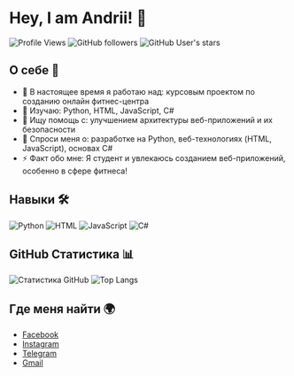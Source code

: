 # Hey, I am Andrii! 👋

![Profile Views](https://komarev.com/ghpvc/?username=Andrii823sd&color=blue)
![GitHub followers](https://img.shields.io/github/followers/Andrii823sd?style=social)
![GitHub User's stars](https://img.shields.io/github/stars/Andrii823sd?style=social)

## О себе 🌱

- 🔭 В настоящее время я работаю над: курсовым проектом по созданию онлайн фитнес-центра
- 🌱 Изучаю: Python, HTML, JavaScript, C#
- 🤔 Ищу помощь с: улучшением архитектуры веб-приложений и их безопасности
- 💬 Спроси меня о: разработке на Python, веб-технологиях (HTML, JavaScript), основах C#
- ⚡ Факт обо мне: Я студент и увлекаюсь созданием веб-приложений, особенно в сфере фитнеса!

## Навыки 🛠

![Python](https://img.shields.io/badge/Python-3670A0?style=for-the-badge&logo=python&logoColor=ffdd54)
![HTML](https://img.shields.io/badge/HTML-E34F26?style=for-the-badge&logo=html5&logoColor=white)
![JavaScript](https://img.shields.io/badge/JavaScript-323330?style=for-the-badge&logo=javascript&logoColor=F7DF1E)
![C#](https://img.shields.io/badge/C%23-239120?style=for-the-badge&logo=c-sharp&logoColor=white)

## GitHub Статистика 📊

![Статистика GitHub](https://github-readme-stats.vercel.app/api?username=Andrii823sd&show_icons=true&theme=radical)
![Top Langs](https://github-readme-stats.vercel.app/api/top-langs/?username=Andrii823sd&layout=compact&theme=radical)

## Где меня найти 🌍

- [Facebook](https://www.facebook.com/@ndrii_4ert)
- [Instagram](https://www.instagram.com/@ndrii_4ert)
- [Telegram](https://t.me/@ndrii_4ert)
- [Gmail](mailto:makarenkoandrii22@gmail.com)
